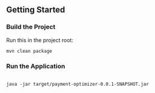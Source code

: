 ## Getting Started

### Build the Project

Run this in the project root:

```bash
mvn clean package

```

### Run the Application

```

java -jar target/payment-optimizer-0.0.1-SNAPSHOT.jar

```
